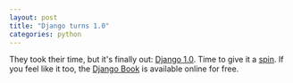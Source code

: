 ```yaml
---
layout: post
title: "Django turns 1.0"
categories: python
---
```

They took their time, but it's finally out: [Django 1.0](http://www.djangoproject.com/weblog/2008/sep/03/1/). Time to give it a [spin](http://www.djangoproject.com/download/). If you feel like it too, the [Django Book](http://www.djangobook.com/) is available online for free.